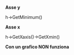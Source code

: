 **Asse y**

h->GetMinimum()

**Asse x**

h->GetXaxis()->GetXmin()

**Con un grafico NON funziona**

